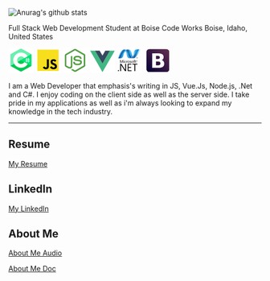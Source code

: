 ![Anurag's github stats](https://github-readme-stats.vercel.app/api?username=anuraghazra&show_icons=true&theme=dark)

Full Stack Web Development Student at Boise Code Works
Boise, Idaho, United States

![alt text][c#]
![alt text][js]
![alt text][node]
![alt text][vue]
![alt text][net]
![alt text][bootstrap]

I am a Web Developer that emphasis's writing in JS, Vue.Js, Node.js, .Net and C#. I enjoy coding on the client side as well as the server side. I take pride in my applications as well as i'm always looking to expand my knowledge in the tech industry.

---

## Resume

[My Resume](https://drive.google.com/file/d/1GuciIzKg_gN_XZ-bO2tuIWNBRpNZMwz3/view?usp=sharing "My Resume(pdf)")

## LinkedIn

[My LinkedIn](https://www.linkedin.com/in/adam-coryat/ "My LinkedIn")

## About Me

[About Me Audio](https://drive.google.com/file/d/1pLV3OOY6NSgNvnGSRBlEQBs0sNc03_sl/view?usp=sharing "About Me Recording")

[About Me Doc](https://docs.google.com/document/d/19ufWLIQfrTTRy4aoEwD92K74ROTTmgIeO5lZp1UOF9w/edit?usp=sharing "About Me Document")

[c#]: https://github.com/AdamCoryat/AdamCoryat/blob/main/Assets/C%23.png "C#"
[js]: https://github.com/AdamCoryat/AdamCoryat/blob/main/Assets/Java%20Script.png "Java Script 5"
[node]: https://github.com/AdamCoryat/AdamCoryat/blob/main/Assets/Node.png "Node.JS"
[vue]: https://github.com/AdamCoryat/AdamCoryat/blob/main/Assets/vue.png "Vue"
[net]: https://github.com/AdamCoryat/AdamCoryat/blob/main/Assets/C%23NET.png ".NET"
[bootstrap]: https://github.com/AdamCoryat/AdamCoryat/blob/main/Assets/Boot%20Strap%20Logo.png "BootStrap"

<!--
**AdamCoryat/AdamCoryat** is a ✨ _special_ ✨ repository because its `README.md` (this file) appears on your GitHub profile.

Here are some ideas to get you started:

- 🔭 I’m currently working on ...
- 🌱 I’m currently learning ...
- 👯 I’m looking to collaborate on ...
- 🤔 I’m looking for help with ...
- 💬 Ask me about ...
- 📫 How to reach me: ...
- 😄 Pronouns: ...
- ⚡ Fun fact: ...
-->
